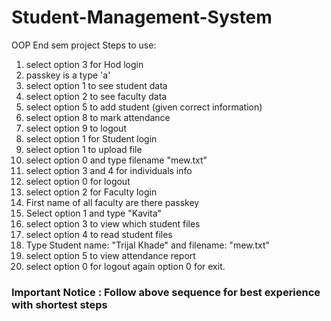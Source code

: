 # Student-Management-System
OOP End sem project
Steps to use:
1. select option 3 for Hod login
2. passkey is a type 'a'
3. select option 1 to see student data
4. select option 2 to see faculty data
5. select option 5 to add student (given correct information)
6. select option 8 to mark attendance
7. select option 9 to logout
8. select option 1 for Student login
9. select option 1 to upload file
10. select option 0 and type filename "mew.txt"
11. select option 3 and 4 for individuals info
12. select option 0 for logout
13. select option 2 for Faculty login
14. First name of all faculty are there passkey
15. Select option 1 and type "Kavita"
16. select option 3 to view which student files
17. select option 4 to read student files
18. Type Student name: "Trijal Khade" and filename: "mew.txt"
19. select option 5 to view attendance report
20. select option 0 for logout again option 0 for exit.
### Important Notice : Follow above sequence for best experience with shortest steps
